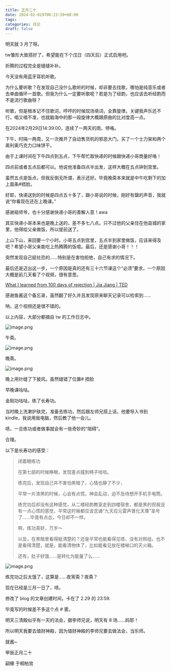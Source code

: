 ```yaml
---
title: 正月二十
date: 2024-02-029T00:23:59+08:00
tags: 
categories: 日记
draft: false
---
```

明天就 3 月了呀。

tw雏形大致搭好了，希望能在下个戊日（四天后）正式启用吧。

折腾的过程完全是缝缝补补。

今天没有用蓝牙耳机听歌。

为什么要听歌？在发现自己没什么歌听的时候，却非要去找歌，哪怕是纯音乐或者去单曲循环一首歌。但我为什么一定要听歌呢？若是为了经韵，也应该去听经韵而不是流行歌曲呀？

听歌，但是根本记不住歌词，哼哼的时候现场填词，全靠旋律。关键我声乐还不行，唱又唱不准，也就脑海中的那一段旋律大概跟原曲的比对度高一点。

在2024年2月29日14:39:00，连续了一两天的雨，停咯。

下午，时隔一两周，又一次推开了自动售货机的邪恶大门。买了一个士力架和两个奥利奥巧克力口味饼干。

由于上课时间在下午四点到五点，下午帮忙取快递的时候跟快递小哥商量好咯！

四点前或者五点后都可以。他说他准备四点半出发，这样大概在五点钟到宫里。

虽然五点是饭点，但我反倒无所谓，表示还好。毕竟晚斋本来就是中午吃剩下的加上面条#捂脸。

好耶，快递送到的时候是四点五十多了，跟小哥说的时候，刚好有罄的声音，我就说“你看现在还在上晚课。”

感谢祖师爷，也十分感谢快递小哥的善解人意！awa

其实快递小哥本来也是晚上送的，差不多七八点。只不过他的父亲住在他县城的家里，他得给父亲做饭，所以提前送了。

上山下山，来回要一个小时。小哥五点到宫里，五点半到家里做饭，应该来得及吧？希望小哥父亲能吃上热腾腾的饭噫。最后，还是感谢小哥！！！

突然发现自己挺社恐的……特别是在害怕拒绝，自己有求的情况下。

最后还是迈出这一步，一个原因是真的还有三十六节课这个“必须”要求，一个原因大概是前几天看了个视频，很有意思。

[What I learned from 100 days of rejection | Jia Jiang | TED](https://youtu.be/-vZXgApsPCQ?si=zSgrZP9U6N9rK41n)

感谢鱼酱这个备忘录，虽然翻了好久并且发现原来聊天记录可以检索到……

呐，这个视频还是很不错的。

以上内容，大部分都摘自 tw 的工作日志中。

![image.png](https://cdn.jsdelivr.net/gh/luo029/blogimage@main/24%200301%200022%2058.png)

午斋。

![image.png](https://cdn.jsdelivr.net/gh/luo029/blogimage@main/24%200301%200023%2009.png)

晚斋。

![image.png](https://cdn.jsdelivr.net/gh/luo029/blogimage@main/24%200301%200023%2019.png)

晚上用针缝了下披风。虽然缝错了位置# 捂脸

早晚课咕咕。

金刚功咕咕，练了长寿功。

当时晚上洗漱护肤完，准备去练功，然后跟左师兄搭上话，他要导入书到 kindle，我说用我电脑，然后教了他一会儿。

啧，一旦练功或者做事就会有一些奇妙的“阻碍”。

合理。

以下是长寿功的感受：

> 闭着眼练功
> 
> 在第七部的时候睁眼，发现差点撞到椅子哈哈。
> 
> 练完后，发现自己并不害怕黑暗了，心情也静了不少，
> 
> 平常一片漆黑的时候，心会有点慌，神会乱动，迫不及待想开手机手电筒。
> 
> 练完功后却没有这种感觉，从二楼经韵教室走到四楼宿舍，都是黑的但我没有一点心慌的感觉，平常这时候都应该念诵“九天应元雷声普化天尊”圣号了……毕竟有点怂，今日却不一样。
> 
> 啊，练功真好，万岁～
> 
> 以及，在黑暗里看得挺清楚的？还是平常也能看得见唔，没有对照组。也不是看得清楚，就是，能看清物体了，比如能看见放在楼梯口的灭火箱。
> 
> 还有，肚子好饿……是转化为能量了么……

![image.png](https://cdn.jsdelivr.net/gh/luo029/blogimage@main/24%200301%200023%2053.png)

练完功之后太饿了，这算是……夜宵斋？夜斋？

现在已经是三月一日了，啧。

修改了 blog 的文章创建时间，卡在了 2.29 的 23:59.

毕竟写的时候差不多这个点 # 雾。

明天三清殿似乎有一天的法会，据李师兄说，明天有 8 场……妈耶！

所以明天我要去值财神殿，因为值财神殿的李师兄要去做法会，当乐师。

就酱~

甲辰正月二十

嗣檙 于桐柏宫